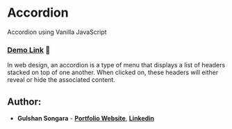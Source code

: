 # Accordion
Accordion using Vanilla JavaScript

### [Demo Link](https://gulshancodes.github.io/accordion/) 🔗

In web design, an accordion is a type of menu that displays a list of headers stacked on top of one another. When clicked on, these headers will either reveal or hide the associated content.
<br/>

## Author:

- **Gulshan Songara** - **[Portfolio Website](https://gulshansongara.netlify.app)**, **[Linkedin](https://www.linkedin.com/in/gulshansongara/)** 
